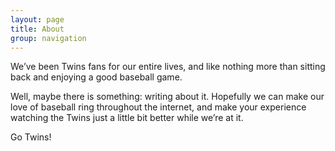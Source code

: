 ```yaml
---
layout: page
title: About
group: navigation
---
```


We’ve been Twins fans for our entire lives, and like nothing more than sitting back and enjoying a good baseball game.

Well, maybe there is something: writing about it. Hopefully we can make our love of baseball ring throughout the internet, and make your experience watching the Twins just a little bit better while we’re at it.

Go Twins!
